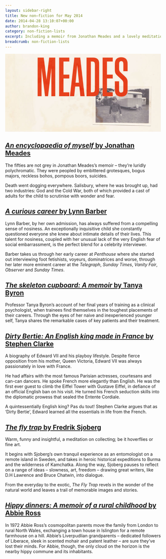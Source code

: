 ```yaml
---
layout: sidebar-right
title: New non–fiction for May 2014
date: 2014-04-28 13:10:07+00:00
author: brandon-king
category: non-fiction-lists
excerpt: Including a memoir from Jonathan Meades and a lovely meditation on collecting.
breadcrumb: non-fiction-lists
---
```

![An encyclopaedia of myself by Jonathan Meades](/images/featured/featured-an-encyclopaedia-of-myself.jpg)

## [<cite>An encyclopaedia of myself</cite> by Jonathan Meades](http://suffolk.spydus.co.uk/cgi-bin/spydus.exe/ENQ/OPAC/BIBENQ/32456025?QRY=CTIBIB%3C%20IRN(35743736)&QRYTEXT=An%20encyclopaedia%20of%20myself)

The fifties are not grey in Jonathan Meades&#8217;s memoir – they&#8217;re luridly polychromatic. They were peopled by embittered grotesques, bogus majors, reckless bohos, pompous boors, suicides.

Death went dogging everywhere. Salisbury, where he was brought up, had two industries: God and the Cold War, both of which provided a cast of adults for the child to scrutinise with wonder and fear.

## [<cite>A curious career</cite> by Lynn Barber](http://suffolk.spydus.co.uk/cgi-bin/spydus.exe/ENQ/OPAC/BIBENQ/32454102?QRY=CTIBIB%3C%20IRN(35744705)&QRYTEXT=A%20curious%20career)

Lynn Barber, by her own admission, has always suffered from a compelling sense of nosiness. An exceptionally inquisitive child she constantly questioned everyone she knew about intimate details of their lives. This talent for nosiness, coupled with her unusual lack of the very English fear of social embarrassment, is the perfect blend for a celebrity interviewer.

Barber takes us through her early career at <cite>Penthouse</cite> where she started out interviewing foot fetishists, voyeurs, dominatrices and worse, through her later more eminent career at the <cite>Telegraph</cite>, <cite>Sunday Times</cite>, <cite>Vanity Fair</cite>, <cite>Observer</cite> and <cite>Sunday Times</cite>.

## [<cite>The skeleton cupboard: A memoir</cite> by Tanya Byron](http://suffolk.spydus.co.uk/cgi-bin/spydus.exe/ENQ/OPAC/BIBENQ/32458049?QRY=CTIBIB%3C%20IRN(35979351)&QRYTEXT=The%20skeleton%20cupboard%20%3A%20a%20memoir)

Professor Tanya Byron&#8217;s account of her final years of training as a clinical psychologist, when trainees find themselves in the toughest placements of their careers. Through the eyes of her naive and inexperienced younger self, Tanya shares the remarkable cases of key patients and their treatment.

## [<cite>Dirty Bertie: An English king made in France</cite> by Stephen Clarke](http://suffolk.spydus.co.uk/cgi-bin/spydus.exe/ENQ/OPAC/BIBENQ/32459486?QRY=CTIBIB%3C%20IRN(35979412)&QRYTEXT=Dirty%20Bertie%20%3A%20an%20English%20king%20made%20in%20France)

A biography of Edward VII and his playboy lifestyle. Despite fierce opposition from his mother, Queen Victoria, Edward VII was always passionately in love with France.

He had affairs with the most famous Parisian actresses, courtesans and can-can dancers. He spoke French more elegantly than English. He was the first ever guest to climb the Eiffel Tower with Gustave Eiffel, in defiance of an official English ban on his visit. He turned his French seduction skills into the diplomatic prowess that sealed the Entente Cordiale.

A quintessentially English king? Pas du tout! Stephen Clarke argues that as ‘Dirty Bertie’, Edward learned all the essentials in life from the French.

## [<cite>The fly trap</cite> by Fredrik Sjoberg](http://suffolk.spydus.co.uk/cgi-bin/spydus.exe/ENQ/OPAC/BIBENQ/32461076?QRY=CTIBIB%3C%20IRN(35746067)&QRYTEXT=The%20fly%20trap)

Warm, funny and insightful, a meditation on collecting; be it hoverflies or fine art.

It begins with Sjoberg&#8217;s own tranquil experience as an entomologist on a remote island in Sweden, and takes in heroic historical expeditions to Burma and the wilderness of Kamchatka. Along the way, Sjoberg pauses to reflect on a range of ideas – slowness, art, freedom – drawing great writers, like D.H Lawrence and Bruce Chatwin, into dialogue.

From the everyday to the exotic, <cite>The Fly Trap</cite> revels in the wonder of the natural world and leaves a trail of memorable images and stories.

## [<cite>Hippy dinners: A memoir of a rural childhood</cite> by Abbie Ross](http://suffolk.spydus.co.uk/cgi-bin/spydus.exe/ENQ/OPAC/BIBENQ/32463919?QRY=CTIBIB%3C%20IRN(35304548)&QRYTEXT=Hippy%20dinners%20%3A%20a%20memoir%20of%20a%20rural%20childhood)

In 1972 Abbie Ross&#8217;s cosmopolitan parents move the family from London to rural North Wales, exchanging a town house in Islington for a remote farmhouse on a hill. Abbie&#8217;s Liverpudlian grandparents – dedicated followers of Liberace, sleek in scented mohair and patent leather – are sure they&#8217;ve lost their minds. For Abbie, though, the only cloud on the horizon is the nearby hippy commune and its inhabitants.

